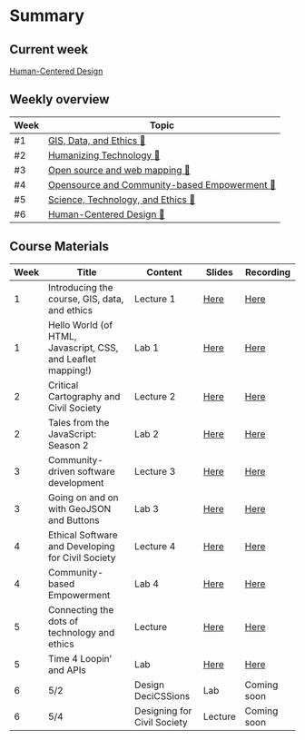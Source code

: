 # Summary

## Current week

[Human-Centered Design](week06.md)

## Weekly overview

|Week|Topic|
|----|-----|
|#1|[GIS, Data, and Ethics :link:](week01.md)|
|#2|[Humanizing Technology :link:](week02.md)|
|#3|[Open source and web mapping :link:](week03.md)|
|#4|[Opensource and Community-based Empowerment :link:](week04.md)|
|#5|[Science, Technology, and Ethics :link:](week05.md)|
|#6|[Human-Centered Design :link:](week06.md)|

## Course Materials

|Week | Title | Content | Slides | Recording |
|-----|-------|------|--------|-----------|
|1|Introducing the course, GIS, data, and ethics|Lecture 1|[Here](../materials/AA191_S_W1_Lecture_1.pdf)|[Here](https://ucla.zoom.us/rec/share/Myx7i_4O2k1C3Mewy5h35Cahechc6ttUfQz1h7BteKUVZeC3lMOptu3MwSj_60KH.QKCzesXcQr0cegd8)|
|1|Hello World (of HTML, Javascript, CSS, and Leaflet mapping!)|Lab 1|[Here](../materials/AA191_S_W1_Lab_1.pdf)|[Here](https://ucla.zoom.us/rec/share/nGTyjYqKHijI-Bgv1ivoQws7EywxVT7oIsM-I0_314NIilWQINxPllNLfzbwWQ.pr1d-9qGUDSsGRyt)|
|2|Critical Cartography and Civil Society|Lecture 2|[Here](../materials/AA191_S_W2_Lecture_2.pdf)|[Here](https://ucla.zoom.us/rec/share/gQe9JnDooB_NOvsa90g0868VhBlDxyUFH2cOhL5bxDtoYG1owVM5OE5AFL19Owia.a0s2JhxwI0Ev3P9M)|
|2|Tales from the JavaScript: Season 2|Lab 2|[Here](../materials/AA191_S_W2_Lab_2.pdf)|[Here](https://tinyurl.com/38my9eat)|
|3|Community-driven software development|Lecture 3|[Here](../materials/AA191_S_W3_Lecture_3.pdf)|[Here](https://ucla.zoom.us/rec/share/-PPUt33bv-Wjv0SaclBmL0Clf0Pf8hd3eXjb87wlGpbVDpGJum2HrX0Zs9zdfdyV.vGJR0QBODIr6wyIf)|
|3|Going on and on with GeoJSON and Buttons|Lab 3|[Here](../materials/AA191_S_W3_Lab_3.pdf)|[Here](https://ucla.zoom.us/rec/share/I6YwGNDhoQ3bQrJPMVMBkNwP_bOEHSrUl-r9l2uCmdmXiMV9J2OxxpSeYBtP0lfC.yW6VrIs4lr9Hz8Hw)|
|4|Ethical Software and Developing for Civil Society|Lecture 4|[Here](../materials/AA191_S_W4_Lecture_4.pdf)|[Here](https://ucla.zoom.us/rec/share/UDSvLi5tI4uhXG-vNAbCWxHlf3QyzMp9Om1Pe9Ph6QpAaKtomooKpmbWcBSzKnE4.m-R71g30D-UW9wVx)|
|4|Community-based Empowerment|Lab 4|[Here](../materials/AA191_S_W4_Lab_4.pdf)|[Here](https://ucla.zoom.us/rec/share/0qPIjuRV9Ap2Kvnyz17OdYWno_1iQBtvOz1OAgg85Aq3SjD11icFRd_jphA28jcn.742EqdnjAnJkvp5O)|
|5|Connecting the dots of technology and ethics|Lecture|[Here](../materials/AA191_S_W5_Lecture_5.pdf)|[Here](https://ucla.zoom.us/rec/share/z0dw7O212LaOZB2pAukEDsrLOE3_toOg067oi1olFxfQGXC-R-hk8LgYIA-XlpX5.68lSlBzkSJTBl2We)|
|5|Time 4 Loopin’ and APIs|Lab|[Here](../materials/AA191_S_W5_Lab_5.pdf)|[Here](https://ucla.zoom.us/rec/share/mop3x7PNsUEXih-YDZIq5gJJ6pChREE17967YFkMK0l2-StzwdiibdUCUaTmAavv.PEYLoEaW1PDp8PA9)|
|6|5/2|Design DeciCSSions|Lab|Coming soon|Coming soon|
|6|5/4|Designing for Civil Society|Lecture|Coming soon|Coming soon|
